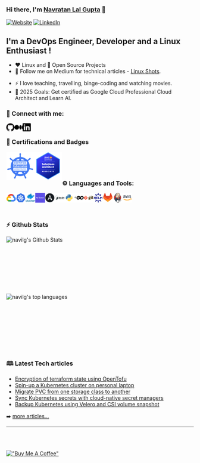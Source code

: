 ### Hi there, I'm [Navratan Lal Gupta][website] 👋

[![Website](https://img.shields.io/website?label=www.navratangupta.in&style=for-the-badge&url=https%3A%2F%2Fwww.navratangupta.in)](https://www.navratangupta.in)
[![LinkedIn](https://img.shields.io/badge/Connect%20with%20me-%230077B5.svg?&color=grey&style=for-the-badge&logo=linkedin&logoColor=white)][linkedin]
<!--[![LinkedIn](https://img.shields.io/badge/Connect%20me-%230077B5.svg?&style=for-the-badge&logo=linkedin&logoColor=white")][linkedin]-->
<!-- [![Twitter Follow](https://img.shields.io/twitter/follow/navratan_gupta?color=1DA1F2&logo=twitter&style=for-the-badge)](https://twitter.com/intent/follow?original_referer=https%3A%2F%2Fgithub.com%2Fnavilg&screen_name=navratan_gupta) -->

## I'm a DevOps Engineer, Developer and a Linux Enthusiast !

- :heart: Linux and :handshake: Open Source Projects
- 🔭 Follow me on Medium for technical articles - [Linux Shots](https://navratangupta.medium.com/).
<!-- 🌱 I’m currently learning GCP.-->
- :zap: I love teaching, travelling, binge-coding and watching movies.
- 🥅 2025 Goals: Get certified as Google Cloud Professional Cloud Architect and Learn AI.
<!--
[comment]: <> (- ⚡ Fun fact: I love to sing and read books)
[comment]: <> (- 🥅 2020 Goals: Learn new programming & speaking language. )
-->

### :handshake: Connect with me:

[<img align="left" alt="GitHub" width="22px" src="img/github.png" />][website]
[<img align="left" alt="Linux Shots | Medium Tech Blog" width="22px" src="img/medium.svg" />][Medium]
<!-- [<img align="left" alt="Navratan Gupta | Twitter" width="22px" src="img/twitter.svg" />][twitter] -->
[<img align="left" alt="Navratan Gupta | LinkedIn" width="22px" src="img/linkedin.svg" />][linkedin]

[comment]: <> ([<img align="left" alt="Navratan Gupta | Instagram" width="22px" src="https://cdn.jsdelivr.net/npm/simple-icons@6.0.0/icons/instagram.svg" />][instagram])

<br />

### :1st_place_medal: Certifications and Badges

[<img align="left" alt="CKA: Certified Kubernetes Administrator" width="75px" src="img/cka.png"/>](https://www.credly.com/badges/97a58602-5d58-41d1-8214-cc73dcbabc0c/public_url)

[<img align="left" alt="SAA-C02: AWS Certified Solution Architect - Associate" width="75px" src="img/aws-sa-assoc.png"/>](https://www.credly.com/badges/a653f9b5-0b2e-434d-b248-7579fe7df41f/public_url)

<br /><br /><br />

### :gear: Languages and Tools:

[<img align="left" alt="GCP" width="26px" src="img/gcp.png" />](https://cloud.google.com/)
[<img align="left" alt="Kubernetes" width="26px" src="img/kubernetes.png" />](https://kubernetes.io/)
[<img align="left" alt="Docker" width="26px" src="img/docker.png" />](https://www.docker.com)
[<img align="left" alt="Terraform" width="26px" src="img/terraform.png" />](https://www.terraform.io/)
[<img align="left" alt="Ansible" width="26px" src="img/ansible.png" />](https://www.ansible.com)
[<img align="left" alt="BASH" width="26px" src="img/bash.png" />](https://www.gnu.org/software/bash)
[<img align="left" alt="Python" width="26px" src="img/python.png" />](https://www.python.org/)
[<img align="left" alt="Golang" width="26px" src="img/go.svg" />](https://go.dev/)
[<img align="left" alt="Git" width="26px" src="img/git.png" />](https://git-scm.com/)
[<img align="left" alt="Helm" width="26px" src="img/helm.png" />](https://helm.sh/)
<!-- [<img align="left" alt="SQL" width="26px" src="https://raw.githubusercontent.com/github/explore/80688e429a7d4ef2fca1e82350fe8e3517d3494d/topics/sql/sql.png" />](https://en.wikipedia.org/wiki/SQL) -->
[<img align="left" alt="GitLab" width="26px" src="img/gitlab.svg" />](https://about.gitlab.com)
[<img align="left" alt="Jenkins" width="26px" src="img/jenkins.png" />](https://jenkins.io)
[<img align="left" alt="AWS" width="26px" src="img/aws.png" />](https://aws.amazon.com/)
<!-- [<img align="left" alt="Azure" width="26px" src="img/azure.png" />](https://azure.microsoft.com/) -->


<!--
[<img align="left" alt="Atom" width="26px" src="https://raw.githubusercontent.com/github/explore/80688e429a7d4ef2fca1e82350fe8e3517d3494d/topics/atom/atom.png" />](https://atom.io)
[<img align="left" alt="MongoDB" width="26px" src="https://raw.githubusercontent.com/github/explore/80688e429a7d4ef2fca1e82350fe8e3517d3494d/topics/jenkins/jenkins.png" />][webdevplaylist]
[<img align="left" alt="Git" width="26px" src="https://raw.githubusercontent.com/github/explore/80688e429a7d4ef2fca1e82350fe8e3517d3494d/topics/git/git.png" />][webdevplaylist]
[<img align="left" alt="GitHub" width="26px" src="https://raw.githubusercontent.com/github/explore/78df643247d429f6cc873026c0622819ad797942/topics/github/github.png" />][webdevplaylist]
[<img align="left" alt="Terminal" width="26px" src="https://raw.githubusercontent.com/github/explore/80688e429a7d4ef2fca1e82350fe8e3517d3494d/topics/terminal/terminal.png" />][webdevplaylist]
-->
<br />
<br />
<br />

### :zap: Github Stats

 <img align="left" alt="navilg's Github Stats" src="https://github-readme-stats.navilg.vercel.app/api?username=navilg&show_icons=true&hide_border=true&count_private=true" />

</br>
</br>
</br>
</br>
</br>
</br>
</br>
</br>
</br>

<img align="left" alt="navilg's top languages" src="https://github-language-stats-psi.vercel.app/api/top-langs?username=navilg&count=5&fork=false" />

</br>
</br>
</br>
</br>
</br>
</br>
</br>
</br>
</br>

### 🕮 Latest Tech articles

<!-- MEDIUM-POST:START -->
- [Encryption of terraform state using OpenTofu](https://medium.com/linux-shots/encryption-of-terraform-state-using-opentofu-04fd9dd2f562?source=rss----4f86df82889f---4)
- [Spin-up a Kubernetes cluster on personal laptop](https://medium.com/linux-shots/spin-up-a-kubernetes-cluster-on-personal-laptop-97a511e28564?source=rss----4f86df82889f---4)
- [Migrate PVC from one storage class to another](https://medium.com/linux-shots/migrate-pvc-from-one-storage-class-to-another-195f1c38e019?source=rss----4f86df82889f---4)
- [Sync Kubernetes secrets with cloud-native secret managers](https://medium.com/linux-shots/sync-kubernetes-secrets-with-cloud-native-secret-managers-e24095472a24?source=rss----4f86df82889f---4)
- [Backup Kubernetes using Velero and CSI volume snapshot](https://medium.com/linux-shots/backup-kubernetes-using-velero-and-csi-volume-snapshot-4155d4e32e5d?source=rss----4f86df82889f---4)
<!-- MEDIUM-POST:END -->

➡️ [more articles...][medium]

---

</br>
</br>

[!["Buy Me A Coffee"](https://www.buymeacoffee.com/assets/img/custom_images/orange_img.png)](https://www.buymeacoffee.com/linuxshots)


<!--
### :zap: Languages Used:

[![Top Langs](https://github-readme-stats.vercel.app/api/top-langs/?username=navilg&layout=compact)](https://github.com/navilg/github-readme-stats)
-->

[website]: https://github.com/navilg
<!-- [twitter]: https://twitter.com/navratan_gupta -->
[medium]: https://medium.com/linux-shots
[linkedin]: https://in.linkedin.com/in/navratan-gupta
